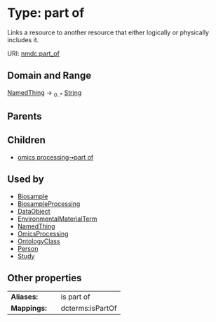 
# Type: part of


Links a resource to another resource that either logically or physically includes it.

URI: [nmdc:part_of](https://microbiomedata/meta/part_of)


## Domain and Range

[NamedThing](NamedThing.md) ->  <sub>0..*</sub> [String](types/String.md)

## Parents


## Children

 *  [omics processing➞part of](omics_processing_part_of.md)

## Used by

 * [Biosample](Biosample.md)
 * [BiosampleProcessing](BiosampleProcessing.md)
 * [DataObject](DataObject.md)
 * [EnvironmentalMaterialTerm](EnvironmentalMaterialTerm.md)
 * [NamedThing](NamedThing.md)
 * [OmicsProcessing](OmicsProcessing.md)
 * [OntologyClass](OntologyClass.md)
 * [Person](Person.md)
 * [Study](Study.md)

## Other properties

|  |  |  |
| --- | --- | --- |
| **Aliases:** | | is part of |
| **Mappings:** | | dcterms:isPartOf |

